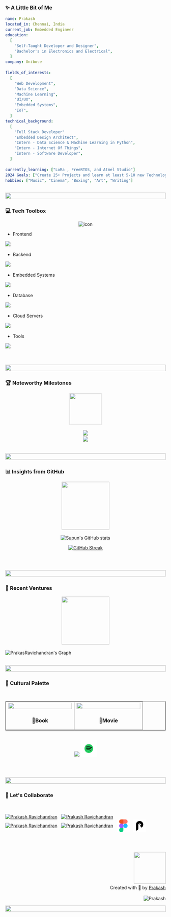 <h3>✨ A Little Bit of Me</h3>

```yaml
name: Prakash
located_in: Chennai, India
current_job: Embedded Engineer
education:
  [
    "Self-Taught Developer and Designer",
    "Bachelor's in Electronics and Electrical",
  ]
company: Unibose

fields_of_interests:
  [
    "Web Development",
    "Data Science",
    "Machine Learning",
    "UI/UX",
    "Embedded Systems",
    "IoT",
  ]
technical_background:
  [
    "Full Stack Developer"
    "Embedded Design Architect",
    "Intern - Data Science & Machine Learning in Python",
    "Intern - Internet Of Things",
    "Intern - Software Developer",
  ]
  
currently_learning: ["LoRa , FreeRTOS, and Atmel Studio"]
2024 Goals: ["Create 25+ Projects and learn at least 5-10 new Technologies."]
hobbies: ["Music", "Cinema", "Boxing", "Art", "Writing"]
```

<br>

<img src="https://i.imgur.com/dBaSKWF.gif" height="20" width="100%">

<h3>💻 Tech Toolbox </h3>
<p align="center"><img src="https://techstack-generator.vercel.app/js-icon.svg" alt="icon" width="150" height="150" /></p>

- Frontend
<p align="left">
    <img src="https://skillicons.dev/icons?i=react,vite,ts,js,react,nextjs,redux,tailwind,svelte,md" />
  </a>
</p>

- Backend
<p align="left">
    <img src="https://skillicons.dev/icons?i=nodejs,py," />
  </a>
</p>

- Embedded Systems
<p align="left">
    <img src="https://skillicons.dev/icons?i=c,cpp,arduino,raspberrypi" />
  </a>
</p>

- Database
<p align="left">
    <img src="https://skillicons.dev/icons?i=mongodb,mysql" />
  </a>
</p>

- Cloud Servers
<p align="left">
    <img src="https://skillicons.dev/icons?i=azure,aws,firebase,netlify,vercel" />
  </a>
</p>

- Tools
<p align="left">
    <img src="https://skillicons.dev/icons?i=matlab,git,github,figma,idea,visualstudio,vscode" />
  </a>
</p>
<br><br>

<img src="https://i.imgur.com/dBaSKWF.gif" height="20" width="100%">


<h3>🏆 Noteworthy Milestones</h3>

<p align="center">
<img src="https://media.tenor.com/0ENB5HuTH0gAAAAi/trophy-beker.gif"  width="100px" height="100px"></p>
  
<div align="center">
<img src="https://github-profile-trophy.vercel.app/?username=PrakasRavichandran&theme=matrix&no-bg=true&no-frame=true&row=1&column=4&title=MultiLanguage,Commits,PullRequest,Reviews">
 </div>

<div align="center">
<img src="https://github-profile-trophy.vercel.app/?username=PrakasRavichandran&theme=matrix&no-bg=true&no-frame=true&row=1&column=4&title=Repositories,Organizations,Stars,Followers">
 </div>
 <br><br>

<img src="https://i.imgur.com/dBaSKWF.gif" height="20" width="100%">

<h3>📊 Insights from GitHub</h3>

<div align="center">
<img src="https://camo.githubusercontent.com/3b7c592ede97b6138ffd4b1cc1541c2f3b11fd39/687474703a2f2f33312e6d656469612e74756d626c722e636f6d2f31376665613932306666333665663466356238373764353231366137616164392f74756d626c725f6d6f39786a65387a5a34317163626975666f315f313238302e676966"  width="150px" height="150px">
 
![Supun's GitHub stats](https://github-readme-stats.vercel.app/api?username=PrakasRavichandran\&theme=midnight-purple\&show_icons=true\&show=reviews,prs_merged,prs_merged_percentage\&hide=contribs,issues)

[![GitHub Streak](https://streak-stats.demolab.com/?user=PrakasRavichandran&theme=midnight-purple)](https://git.io/streak-stats)

</div>

<br><br>

<img src="https://i.imgur.com/dBaSKWF.gif" height="20" width="100%">

<h3>🚀 Recent Ventures</h3>
<p  align="center">
<img src="https://user-images.githubusercontent.com/74038190/219923809-b86dc415-a0c2-4a38-bc88-ad6cf06395a8.gif" width="150px" height="150px"></p>

![PrakasRavichandran's Graph](https://github-readme-activity-graph.vercel.app/graph?username=PrakasRavichandran&custom_title=Prakash's%20GitHub%20Activity%20Graph&bg_color=0D1117&color=7F3FBF&line=7F3FBF&point=7F3FBF&area_color=FFFFFF&title_color=FFFFFF&area=true)
<br><br>

<img src="https://i.imgur.com/dBaSKWF.gif" height="20" width="100%">

<h3>🌈 Cultural Palette</h3>
<br>
<table border="1" align="center">
  <tr>
    <td style="width: auto;">
      <img src="https://m.media-amazon.com/images/I/813RHV5Qw-L._AC_UF1000,1000_QL80_.jpg" width="200" height="30%" />
       <h3 align="center">📕Book</h3>
    </td>
    <td style="width: auto;">
      <img src="https://image.tmdb.org/t/p/w342/r2J02Z2OpNTctfOSN1Ydgii51I3.jpg" width="200" height="30%" />
       <h3 align="center">🍿Movie</h3>
    </td>
  </tr>
</table>
<br>


<div align="center">
  <div>
    <img src="https://spotify-github-profile.vercel.app/api/view?uid=31tjfsz43ir3hjz5gxrcsw7wiaxy&cover_image=true&theme=novatorem&show_offline=false&background_color=121212&interchange=true&bar_color=53b14f&bar_color_cover=true" width="40%" />
    <img src="https://raw.githubusercontent.com/GabrielGuedess/GabrielGuedess/main/assets/images/spotify.gif" width="10%" />
  </div>
</div>

<br><br>

<img src="https://i.imgur.com/dBaSKWF.gif" height="20" width="100%">

<h3>🤝 Let's Collaborate</h3><br>
<p align="left">
<a href="https://linkedin.com/in/prakashravichandran10" target="blank"><img align="center" src="https://raw.githubusercontent.com/rahuldkjain/github-profile-readme-generator/master/src/images/icons/Social/linked-in-alt.svg" alt="Prakash Ravichandran" height="40" width="40" /></a>&nbsp;&nbsp;
<a href="https://www.hackerrank.com/profile/prakashravichan1" target="blank"><img align="center" src="https://raw.githubusercontent.com/rahuldkjain/github-profile-readme-generator/master/src/images/icons/Social/hackerrank.svg" alt="Prakash Ravichandran" height="40" width="40" /></a>&nbsp;&nbsp;
<a href="https://www.instagram.com/prakashravichandrann/" target="blank"><img align="center" src="https://raw.githubusercontent.com/rahuldkjain/github-profile-readme-generator/master/src/images/icons/Social/instagram.svg" alt="Prakash Ravichandran" height="40" width="40" /></a>&nbsp;&nbsp;
<a href="https://twitter.com/Prakash_r10" target="blank"><img align="center" src="https://raw.githubusercontent.com/rahuldkjain/github-profile-readme-generator/master/src/images/icons/Social/twitter.svg" alt="Prakash Ravichandran" height="40" width="40" /></a>&nbsp;&nbsp;
<a href="https://www.figma.com/@prakash_ui" target="blank"><img align="center" src="./logo/fig.svg" alt="Prakash Ravichandran" height="40" width="40" /></a>&nbsp;&nbsp;
<a href="https://prakashdairies.netlify.app/" target="blank"><img align="center" src="./logo/blog.svg" alt="Prakash Ravichandran" height="40" width="40" /></a>
</p>
<br><br>

<p align="right">
<img src="https://img.wattpad.com/79d6df258b4fc37f6b8273068e7e9a1644851d83/68747470733a2f2f73332e616d617a6f6e6177732e636f6d2f776174747061642d6d656469612d736572766963652f53746f7279496d6167652f776a696a696353386c65325553513d3d2d3536323033393731302e313532356339636233353463303839353630303637393232373136342e676966" width="100px" height="100px"><br> Created with 🧡 by <a href="http://prakashravichandran.netlify.app">Prakash</a><br><br><img src="https://komarev.com/ghpvc/?username=PrakasRavichandran&label=Profile%20views&color=0e75b6&style=flat" alt="Prakash"/> </p>

<img src="https://user-images.githubusercontent.com/74038190/212284100-561aa473-3905-4a80-b561-0d28506553ee.gif" height="20" width="100%">
